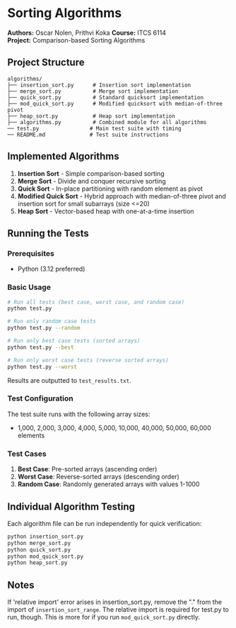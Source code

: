 # Sorting Algorithms

**Authors:** Oscar Nolen, Prithvi Koka
**Course:** ITCS 6114  
**Project:** Comparison-based Sorting Algorithms

## Project Structure

```
algorithms/
├── insertion_sort.py      # Insertion sort implementation
├── merge_sort.py          # Merge sort implementation  
├── quick_sort.py          # Standard quicksort implementation
├── mod_quick_sort.py      # Modified quicksort with median-of-three pivot
├── heap_sort.py           # Heap sort implementation
├── algorithms.py          # Combined module for all algorithms
── test.py                # Main test suite with timing
── README.md              # Test suite instructions
```

## Implemented Algorithms

1. **Insertion Sort** - Simple comparison-based sorting
2. **Merge Sort** - Divide and conquer recursive sorting
3. **Quick Sort** - In-place partitioning with random element as pivot
4. **Modified Quick Sort** - Hybrid approach with median-of-three pivot and insertion sort for small subarrays (size <=20)
5. **Heap Sort** - Vector-based heap with one-at-a-time insertion

## Running the Tests

### Prerequisites

- Python (3.12 preferred)

### Basic Usage

```bash
# Run all tests (best case, worst case, and random case)
python test.py

# Run only random case tests
python test.py --random

# Run only best case tests (sorted arrays)
python test.py --best

# Run only worst case tests (reverse sorted arrays)
python test.py --worst
```

Results are outputted to `test_results.txt`.

### Test Configuration

The test suite runs with the following array sizes:
- 1,000, 2,000, 3,000, 4,000, 5,000, 10,000, 40,000, 50,000, 60,000 elements

### Test Cases

1. **Best Case**: Pre-sorted arrays (ascending order)
2. **Worst Case**: Reverse-sorted arrays (descending order)
3. **Random Case**: Randomly generated arrays with values 1-1000

## Individual Algorithm Testing

Each algorithm file can be run independently for quick verification:

```bash
python insertion_sort.py
python merge_sort.py
python quick_sort.py
python mod_quick_sort.py
python heap_sort.py
```

## Notes

If 'relative import' error arises in insertion_sort.py, remove the "." from the import of `insertion_sort_range`. The relative import is required for test.py to run, though. This is more for if you run `mod_quick_sort.py` directly.
